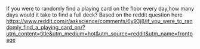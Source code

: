 If you were to randomly find a playing card on the floor every day,how many days would it take to find a full deck? Based on the reddit question here 
https://www.reddit.com/r/askscience/comments/6y93j8/if_you_were_to_randomly_find_a_playing_card_on/?utm_content=title&utm_medium=hot&utm_source=reddit&utm_name=frontpage
